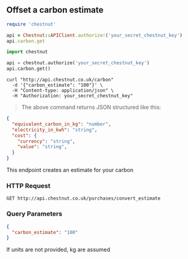 ## Offset a carbon estimate

```ruby
require 'chestnut'

api = Chestnut::APIClient.authorize!('your_secret_chestnut_key')
api.carbon.get
```

```python
import chestnut

api = chestnut.authorize('your_secret_chestnut_key')
api.carbon.get()
```

```shell
curl "http://api.chestnut.co.uk/carbon"
  -d '{"carbon_estimate": "100"}' \
  -H "Content-type: application/json" \
  -H "Authorization: your_secret_chestnut_key"
```

> The above command returns JSON structured like this:

```json
{
  "equivalent_carbon_in_kg": "number",
  "electricity_in_kwh": "string",
  "cost": {
    "currency": "string",
    "value": "string",
  }
}
```

This endpoint creates an estimate for your carbon

### HTTP Request

`GET http://api.chestnut.co.uk/purchases/convert_estimate`

### Query Parameters

<div class="center-column"></div>

```json
{
  "carbon_estimate": "100"
}
```


<aside class="success">
If units are not provided, kg are assumed
</aside>
